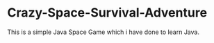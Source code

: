# Crazy-Space-Survival-Adventure
This is a simple Java Space Game which i have done to learn Java. 
